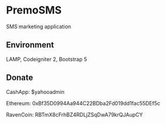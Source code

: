 # PremoSMS
SMS marketing application

## Environment
LAMP, Codeigniter 2, Bootstrap 5

## Donate
CashApp: $yahooadmin 

Ethereum: 0xBf35D0994Aa944C22BDba2Fd019dd1fac55DEf5c

RavenCoin: RBTmX8cFrhBZ4RDLjZSqDwA79krQJAupCY
